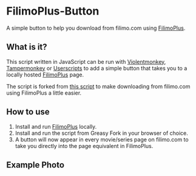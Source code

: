 # FilimoPlus-Button
A simple button to help you download from filimo.com using [FilimoPlus](https://github.com/Saeed-Pooyanfar/filimo-plus).

## What is it?
This script written in JavaScript can be run with [Violentmonkey](https://violentmonkey.github.io/), [Tampermonkey](https://www.tampermonkey.net/) or [Userscripts](https://apps.apple.com/us/app/userscripts/id1463298887) to add a simple button that takes you to a locally hosted [FilimoPlus](https://github.com/Saeed-Pooyanfar/filimo-plus) page.

The script is forked from [this script](https://openuserjs.org/scripts/nickpapoutsis/IMDB_to_RARBG_Torrent_Search) to make downloading from filimo.com using FilimoPlus a little easier.

## How to use
1. Install and run [FilimoPlus](https://github.com/Saeed-Pooyanfar/filimo-plus) locally.
2. Install and run the script from Greasy Fork in your browser of choice.
3. A button will now appear in every movie/series page on filimo.com to take you directly into the page equivalent in FilimoPlus.

## Example Photo
